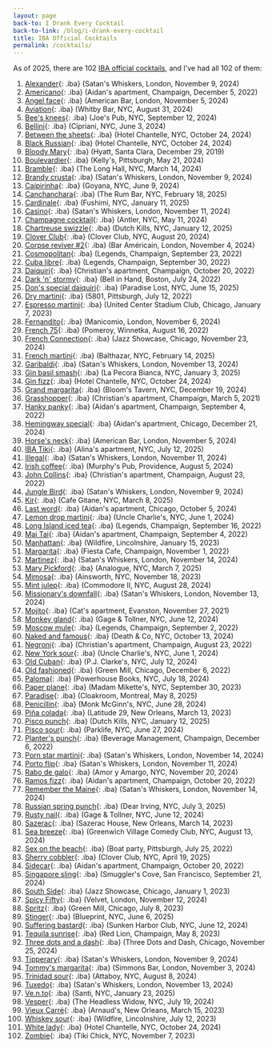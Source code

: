 ```yaml
---
layout: page
back-to: I Drank Every Cocktail
back-to-link: /blog/i-drank-every-cocktail
title: IBA Official Cocktails
permalink: /cocktails/
---
```


As of 2025, there are 102 [IBA official cocktails](https://iba-world.com/cocktails/all-cocktails/), and I've had all 102 of them:

1.  [Alexander](https://iba-world.com/iba-cocktail/alexander/){: .iba} (Satan's Whiskers, London, November 9, 2024)
1.  [Americano](https://iba-world.com/iba-cocktail/americano/){: .iba} (Aidan's apartment, Champaign, December 5, 2022)
1.  [Angel face](https://iba-world.com/iba-cocktail/angel-face/){: .iba} (American Bar, London, November 5, 2024)
1.  [Aviation](https://iba-world.com/iba-cocktail/aviation/){: .iba} (Whitby Bar, NYC, August 31, 2024)
1.  [Bee's knees](https://iba-world.com/iba-cocktail/bees-knees/){: .iba} (Joe's Pub, NYC, September 12, 2024)
1.  [Bellini](https://iba-world.com/iba-cocktail/bellini/){: .iba} (Cipriani, NYC, June 3, 2024)
1.  [Between the sheets](https://iba-world.com/iba-cocktail/between-the-sheets/){: .iba} (Hotel Chantelle, NYC, October 24, 2024)
1.  [Black Russian](https://iba-world.com/iba-cocktail/black-russian/){: .iba} (Hotel Chantelle, NYC, October 24, 2024)
1.  [Bloody Mary](https://iba-world.com/iba-cocktail/bloody-mary/){: .iba} (Hyatt, Santa Clara, December 29, 2019)
1.  [Boulevardier](https://iba-world.com/iba-cocktail/boulevardier/){: .iba} (Kelly's, Pittsburgh, May 21, 2024)
1.  [Bramble](https://iba-world.com/iba-cocktail/bramble/){: .iba} (The Long Hall, NYC, March 14, 2024)
1.  [Brandy crusta](https://iba-world.com/iba-cocktail/brandy-crusta/){: .iba} (Satan's Whiskers, London, November 9, 2024)
1.  [Caipirinha](https://iba-world.com/iba-cocktail/caipirinha/){: .iba} (Goyana, NYC, June 9, 2024)
1.  [Canchanchara](https://iba-world.com/iba-cocktail/canchanchara/){: .iba} (The Rum Bar, NYC, February 18, 2025)
1.  [Cardinale](https://iba-world.com/iba-cocktail/cardinale/){: .iba} (Fushimi, NYC, January 11, 2025)
1.  [Casino](https://iba-world.com/iba-cocktail/casino/){: .iba} (Satan's Whiskers, London, November 11, 2024)
1.  [Champagne cocktail](https://iba-world.com/iba-cocktail/champagne-cocktail/){: .iba} (Antler, NYC, May 11, 2024)
1.  [Chartreuse swizzle](https://iba-world.com/iba-cocktail/chartreuse-swizzle/){: .iba} (Dutch Kills, NYC, January 12, 2025)
1.  [Clover Club](https://iba-world.com/iba-cocktail/clover-club/){: .iba} (Clover Club, NYC, August 20, 2024)
1.  [Corpse reviver #2](https://iba-world.com/iba-cocktail/corpse-reviver-2/){: .iba} (Bar Américain, London, November 4, 2024)
1.  [Cosmopolitan](https://iba-world.com/iba-cocktail/cosmopolitan/){: .iba} (Legends, Champaign, September 23, 2022)
1.  [Cuba libre](https://iba-world.com/iba-cocktail/cuba-libre/){: .iba} (Legends, Champaign, September 30, 2022)
1.  [Daiquiri](https://iba-world.com/iba-cocktail/daiquiri/){: .iba} (Christian's apartment, Champaign, October 20, 2022)
1.  [Dark 'n' stormy](https://iba-world.com/iba-cocktail/dark-n-stormy/){: .iba} (Bell in Hand, Boston, July 24, 2022)
1.  [Don's special daiquiri](https://iba-world.com/iba-cocktail/dons-special-daiquiri/){: .iba} (Paradise Lost, NYC, June 15, 2025)
1.  [Dry martini](https://iba-world.com/iba-cocktail/dry-martini/){: .iba} (5801, Pittsburgh, July 12, 2022)
1.  [Espresso martini](https://iba-world.com/iba-cocktail/espresso-martini/){: .iba} (United Center Stadium Club, Chicago, January 7, 2023)
1.  [Fernandito](https://iba-world.com/iba-cocktail/fernandito/){: .iba} (Manicomio, London, November 6, 2024)
1.  [French 75](https://iba-world.com/iba-cocktail/french-75/){: .iba} (Pomeroy, Winnetka, August 16, 2022)
1.  [French Connection](https://iba-world.com/iba-cocktail/french-connection/){: .iba} (Jazz Showcase, Chicago, November 23, 2024)
1.  [French martini](https://iba-world.com/iba-cocktail/french-martini/){: .iba} (Balthazar, NYC, February 14, 2025)
1.  [Garibaldi](https://iba-world.com/iba-cocktail/garibaldi/){: .iba} (Satan's Whiskers, London, November 13, 2024)
1.  [Gin basil smash](https://iba-world.com/iba-cocktail/gin-basil-smash/){: .iba} (La Pecora Bianca, NYC, January 3, 2025)
1.  [Gin fizz](https://iba-world.com/iba-cocktail/gin-fizz/){: .iba} (Hotel Chantelle, NYC, October 24, 2024)
1.  [Grand margarita](https://iba-world.com/iba-cocktail/grand-margarita/){: .iba} (Bloom's Tavern, NYC, December 19, 2024)
1.  [Grasshopper](https://iba-world.com/iba-cocktail/grasshopper/){: .iba} (Christian's apartment, Champaign, March 5, 2021)
1.  [Hanky panky](https://iba-world.com/iba-cocktail/hanky-panky/){: .iba} (Aidan's apartment, Champaign, September 4, 2022)
1.  [Hemingway special](https://iba-world.com/iba-cocktail/hemingway-special/){: .iba} (Aidan's apartment, Chicago, December 21, 2024)
1.  [Horse's neck](https://iba-world.com/iba-cocktail/horses-neck/){: .iba} (American Bar, London, November 5, 2024)
1.  [IBA Tiki](https://iba-world.com/iba-cocktail/iba-tiki/){: .iba} (Alina's apartment, NYC, July 12, 2025)
1.  [Illegal](https://iba-world.com/iba-cocktail/illegal/){: .iba} (Satan's Whiskers, London, November 11, 2024)
1.  [Irish coffee](https://iba-world.com/iba-cocktail/irish-coffee/){: .iba} (Murphy's Pub, Providence, August 5, 2024)
1.  [John Collins](https://iba-world.com/iba-cocktail/john-collins/){: .iba} (Christian's apartment, Champaign, August 23, 2022)
1.  [Jungle Bird](https://iba-world.com/iba-cocktail/jungle-bird/){: .iba} (Satan's Whiskers, London, November 9, 2024)
1.  [Kir](https://iba-world.com/iba-cocktail/kir/){: .iba} (Cafe Gitane, NYC, March 8, 2025)
1.  [Last word](https://iba-world.com/iba-cocktail/last-word/){: .iba} (Aidan's apartment, Chicago, October 5, 2024)
1.  [Lemon drop martini](https://iba-world.com/iba-cocktail/lemon-drop-martini/){: .iba} (Uncle Charlie's, NYC, June 1, 2024)
1.  [Long Island iced tea](https://iba-world.com/iba-cocktail/long-island-iced-tea/){: .iba} (Legends, Champaign, September 16, 2022)
1.  [Mai Tai](https://iba-world.com/iba-cocktail/mai-tai/){: .iba} (Aidan's apartment, Champaign, September 4, 2022)
1.  [Manhattan](https://iba-world.com/iba-cocktail/manhattan/){: .iba} (Wildfire, Lincolnshire, January 15, 2023)
1.  [Margarita](https://iba-world.com/iba-cocktail/margarita/){: .iba} (Fiesta Cafe, Champaign, November 1, 2022)
1.  [Martinez](https://iba-world.com/iba-cocktail/martinez/){: .iba} (Satan's Whiskers, London, November 14, 2024)
1.  [Mary Pickford](https://iba-world.com/iba-cocktail/mary-pickford/){: .iba} (Analogue, NYC, March 7, 2025)
1.  [Mimosa](https://iba-world.com/iba-cocktail/mimosa/){: .iba} (Ainsworth, NYC, November 18, 2023)
1.  [Mint julep](https://iba-world.com/iba-cocktail/mint-julep/){: .iba} (Commodore II, NYC, August 28, 2024)
1.  [Missionary's downfall](https://iba-world.com/iba-cocktail/missionarys-downfall/){: .iba} (Satan's Whiskers, London, November 13, 2024)
1.  [Mojito](https://iba-world.com/iba-cocktail/mojito/){: .iba} (Cat's apartment, Evanston, November 27, 2021)
1.  [Monkey gland](https://iba-world.com/iba-cocktail/monkey-gland/){: .iba} (Gage & Tollner, NYC, June 12, 2024)
1.  [Moscow mule](https://iba-world.com/iba-cocktail/moscow-mule/){: .iba} (Legends, Champaign, September 2, 2022)
1.  [Naked and famous](https://iba-world.com/iba-cocktail/naked-and-famous/){: .iba} (Death & Co, NYC, October 13, 2024)
1.  [Negroni](https://iba-world.com/iba-cocktail/negroni/){: .iba} (Christian's apartment, Champaign, August 23, 2022)
1.  [New York sour](https://iba-world.com/iba-cocktail/new-york-sour/){: .iba} (Uncle Charlie's, NYC, June 1, 2024)
1.  [Old Cuban](https://iba-world.com/iba-cocktail/old-cuban/){: .iba} (P.J. Clarke's, NYC, July 12, 2024)
1.  [Old fashioned](https://iba-world.com/iba-cocktail/old-fashioned/){: .iba} (Green Mill, Chicago, December 6, 2022)
1.  [Paloma](https://iba-world.com/iba-cocktail/paloma/){: .iba} (Powerhouse Books, NYC, July 18, 2024)
1.  [Paper plane](https://iba-world.com/iba-cocktail/paper-plane/){: .iba} (Madam Mikette's, NYC, September 30, 2023)
1.  [Paradise](https://iba-world.com/iba-cocktail/paradise/){: .iba} (Cloakroom, Montreal, May 8, 2025)
1.  [Penicillin](https://iba-world.com/iba-cocktail/penicillin/){: .iba} (Monk McGinn's, NYC, June 28, 2024)
1.  [Piña colada](https://iba-world.com/iba-cocktail/pina-colada/){: .iba} (Latitude 29, New Orleans, March 13, 2023)
1.  [Pisco punch](https://iba-world.com/iba-cocktail/pisco-punch/){: .iba} (Dutch Kills, NYC, January 12, 2025)
1.  [Pisco sour](https://iba-world.com/iba-cocktail/pisco-sour/){: .iba} (Parklife, NYC, June 27, 2024)
1.  [Planter's punch](https://iba-world.com/iba-cocktail/planters-punch/){: .iba} (Beverage Management, Champaign, December 6, 2022)
1.  [Porn star martini](https://iba-world.com/iba-cocktail/porn-star-martini/){: .iba} (Satan's Whiskers, London, November 14, 2024)
1.  [Porto flip](https://iba-world.com/iba-cocktail/porto-flip/){: .iba} (Satan's Whiskers, London, November 11, 2024)
1.  [Rabo de galo](https://iba-world.com/iba-cocktail/rabo-de-galo/){: .iba} (Amor y Amargo, NYC, November 20, 2024)
1.  [Ramos fizz](https://iba-world.com/iba-cocktail/ramos-fizz/){: .iba} (Aidan's apartment, Champaign, October 20, 2022)
1.  [Remember the Maine](https://iba-world.com/iba-cocktail/remember-the-maine/){: .iba} (Satan's Whiskers, London, November 14, 2024)
1.  [Russian spring punch](https://iba-world.com/iba-cocktail/russian-spring-punch/){: .iba} (Dear Irving, NYC, July 3, 2025)
1.  [Rusty nail](https://iba-world.com/iba-cocktail/rusty-nail/){: .iba} (Gage & Tollner, NYC, June 12, 2024)
1.  [Sazerac](https://iba-world.com/iba-cocktail/sazerac/){: .iba} (Sazerac House, New Orleans, March 14, 2023)
1.  [Sea breeze](https://iba-world.com/iba-cocktail/sea-breeze/){: .iba} (Greenwich Village Comedy Club, NYC, August 13, 2024)
1.  [Sex on the beach](https://iba-world.com/iba-cocktail/sex-on-the-beach/){: .iba} (Boat party, Pittsburgh, July 25, 2022)
1.  [Sherry cobbler](https://iba-world.com/iba-cocktail/sherry-cobbler/){: .iba} (Clover Club, NYC, April 19, 2025)
1.  [Sidecar](https://iba-world.com/iba-cocktail/sidecar/){: .iba} (Aidan's apartment, Champaign, October 20, 2022)
1.  [Singapore sling](https://iba-world.com/iba-cocktail/singapore-sling/){: .iba} (Smuggler's Cove, San Francisco, September 21, 2024)
1.  [South Side](https://iba-world.com/iba-cocktail/south-side/){: .iba} (Jazz Showcase, Chicago, January 1, 2023)
1.  [Spicy Fifty](https://iba-world.com/iba-cocktail/spicy-fifty/){: .iba} (Velvet, London, November 12, 2024)
1.  [Spritz](https://iba-world.com/iba-cocktail/spritz/){: .iba} (Green Mill, Chicago, July 8, 2023)
1.  [Stinger](https://iba-world.com/iba-cocktail/stinger/){: .iba} (Blueprint, NYC, June 6, 2025)
1.  [Suffering bastard](https://iba-world.com/iba-cocktail/suffering-bastard/){: .iba} (Sunken Harbor Club, NYC, June 12, 2024)
1.  [Tequila sunrise](https://iba-world.com/iba-cocktail/tequila-sunrise/){: .iba} (Red Lion, Champaign, May 8, 2023)
1.  [Three dots and a dash](https://iba-world.com/iba-cocktail/three-dots-and-a-dash/){: .iba} (Three Dots and Dash, Chicago, November 25, 2024)
1.  [Tipperary](https://iba-world.com/iba-cocktail/tipperary/){: .iba} (Satan's Whiskers, London, November 9, 2024)
1.  [Tommy's margarita](https://iba-world.com/iba-cocktail/tommys-margarita/){: .iba} (Simmons Bar, London, November 3, 2024)
1.  [Trinidad sour](https://iba-world.com/iba-cocktail/trinidad-sour/){: .iba} (Attaboy, NYC, August 8, 2024)
1.  [Tuxedo](https://iba-world.com/iba-cocktail/tuxedo/){: .iba} (Satan's Whiskers, London, November 13, 2024)
1.  [Ve.n.to](https://iba-world.com/iba-cocktail/ve-n-to/){: .iba} (Santi, NYC, January 23, 2025)
1.  [Vesper](https://iba-world.com/iba-cocktail/vesper/){: .iba} (The Headless Widow, NYC, July 19, 2024)
1.  [Vieux Carré](https://iba-world.com/iba-cocktail/vieux-carre/){: .iba} (Arnaud's, New Orleans, March 15, 2023)
1.  [Whiskey sour](https://iba-world.com/iba-cocktail/whiskey-sour/){: .iba} (Wildfire, Lincolnshire, July 12, 2023)
1.  [White lady](https://iba-world.com/iba-cocktail/white-lady/){: .iba} (Hotel Chantelle, NYC, October 24, 2024)
1.  [Zombie](https://iba-world.com/iba-cocktail/zombie/){: .iba} (Tiki Chick, NYC, November 7, 2023)

